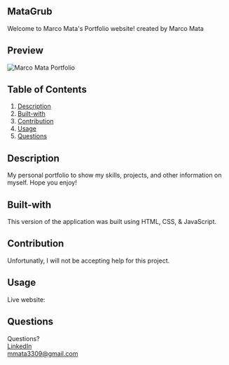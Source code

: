## MataGrub
Welcome to Marco Mata's Portfolio website!
created by Marco Mata

## Preview
![Marco Mata Portfolio](https://user-images.githubusercontent.com/101440634/206098710-85b9188d-a910-45f7-ab1d-ef1a23f8fd2c.png)

## Table of Contents
1. [Description](#description)
2. [Built-with](#built-with)
3. [Contribution](#contribution)
4. [Usage](#usage)
5. [Questions](#questions)

## Description
My personal portfolio to show my skills, projects, and other information on myself. Hope you enjoy!

## Built-with
This version of the application was built using HTML, CSS, & JavaScript.

## Contribution
Unfortunatly, I will not be accepting help for this project.

## Usage
Live website: 

## Questions
Questions? <br /> 
<a href="https://www.linkedin.com/in/marco-mata-8165bb175/">LinkedIn</a><br />
mmata3309@gmail.com